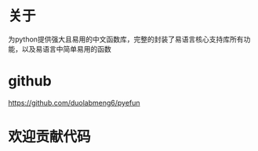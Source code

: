 # 关于

为python提供强大且易用的中文函数库，完整的封装了易语言核心支持库所有功能，以及易语言中简单易用的函数

# github

https://github.com/duolabmeng6/pyefun

# 欢迎贡献代码